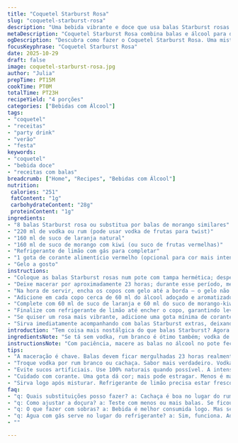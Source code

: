 ```yaml
---
title: "Coquetel Starburst Rosa"
slug: "coquetel-starburst-rosa"
description: "Uma bebida vibrante e doce que usa balas Starburst rosas para infundir vodka ou rum. A maceração das balas no álcool por quase um dia cria um líquido com visual chamativo e sabor adocicado, que é combinado com sucos cítricos e refrigerante de limão para um drink refrescante e fácil. O toque final de corante vermelho dá vida ao tom rosa intenso, enquanto o gelo garante a temperatura ideal. Servido com balas ao lado, é convite para diversão e nostalgia em copos."
metaDescription: "Coquetel Starburst Rosa combina balas e álcool para drink doce e refrescante. Experimente essa receita divertida e saborosa."
ogDescription: "Descubra como fazer o Coquetel Starburst Rosa. Uma mistura ousada de balas, vodka e sucos. Pronto para a diversão."
focusKeyphrase: "Coquetel Starburst Rosa"
date: 2025-10-29
draft: false
image: coquetel-starburst-rosa.jpg
author: "Julia"
prepTime: PT15M
cookTime: PT0M
totalTime: PT23H
recipeYield: "4 porções"
categories: ["Bebidas com Álcool"]
tags:
- "coquetel"
- "receitas"
- "party drink"
- "verão"
- "festa"
keywords:
- "coquetel"
- "bebida doce"
- "receitas com balas"
breadcrumb: ["Home", "Recipes", "Bebidas com Álcool"]
nutrition: 
 calories: "251"
 fatContent: "1g"
 carbohydrateContent: "28g"
 proteinContent: "1g"
ingredients:
- "8 balas Starburst rosa ou substitua por balas de morango similares"
- "220 ml de vodka ou rum (pode usar vodka de frutas para twist)"
- "160 ml de suco de laranja natural"
- "160 ml de suco de morango com kiwi (ou suco de frutas vermelhas)"
- "Refrigerante de limão com gás para completar"
- "1 gota de corante alimentício vermelho (opcional para cor mais intensa)"
- "Gelo a gosto"
instructions:
- "Coloque as balas Starburst rosas num pote com tampa hermética; despeje a vodka ou rum até cobri-las totalmente."
- "Deixe macerar por aproximadamente 23 horas; durante esse período, mexa suavemente algumas vezes para ajudar a dissolver melhor as balas e distribuir o sabor pelo álcool."
- "Na hora de servir, encha os copos com gelo até a borda — o gelo não deve deixar o drink aguado, tamanho conta."
- "Adicione em cada copo cerca de 60 ml do álcool adoçado e aromatizado com as balas."
- "Complete com 60 ml de suco de laranja e 60 ml do suco de morango-kiwi (ou substituto); o equilíbrio dos sucos traz frescor e um toque cítrico."
- "Finalize com refrigerante de limão até encher o copo, garantindo leveza e efervescência ao drink."
- "Se quiser um rosa mais vibrante, adicione uma gota mínima de corante alimentício vermelho e mexa suavemente; cuidado para não exagerar e ficar artificial."
- "Sirva imediatamente acompanhando com balas Starburst extras, deixando o pessoal se divertir com a doçura."
introduction: "Tem coisa mais nostálgica do que balas Starburst? Agora pense usar aquelas rosas super doces pra infundir um drink. A experiência aqui é simples. Joga as balas no álcool, deixa elas trabalharem quase um dia inteiro, liberando sabor, cor, doce... Depois monta um mix com sucos cítricos que cortam essa doçura. O segredo tá em deixar o álcool absorver de verdade aquele sabor da bala para ter gosto e cor. Um toque de corante é jogo de mestre pra dar aquele rosa estourado, meio festa. A textura espumante do refrigerante ilumina, e gelo mantém tudo fresco. Receita sem complicação e com jeitão brasileiro de pedir mais um."
ingredientsNote: "Se tá sem vodka, rum branco é ótimo também; vodka de sabor (limão, frutas vermelhas) dá um twist inesperado. Balas Starburst rosa são fundamentais pela cor e doçura, mas dá pra substituir por balas de morango chewy semelhantes — só ajustar o tempo de infusão, pode ser até 25 horas pra extrair tudo. Sucos frescos são melhores, mas sucos integrais embalados também funcionam na correria. Se não tiver refrigerante de limão, água com gás e um toque de limão espremido ajuda bastante. Gelo na medida, sem exagerar pra evitar diluir o drink rápido demais. Corante é só pra visual, pode pular."
instructionsNote: "Com paciência, macere as balas no álcool no pote fechado, sacudindo de leve pra ajudar; evita balas grudando no fundo. O típico sinal de dissolução é quando o líquido vira aquela cor rosada clara e um pouco turva — cheiro doce que lembra goma de mascar. Na montagem, gelo é rei: suficiente para arrefecer rápido, sem derreter rápido. Mistura sucos antes do refrigerante para equilibrar sabor e não perder o gás ao mexer. Corante a conta gotas, mistura aos poucos. Cuidado pra não usar garrafinha já aberta por dias; álcool reage melhor fresco. Servir rápido ou garanta geladeira. Um deslize comum é exagerar na corante e virar “bebida de festa infantil”, evitar. Sirva a seguir, sem enrolar."
tips:
- "A maceração é chave. Balas devem ficar mergulhadas 23 horas realmente. Meça o tempo e a temperatura. Frio ajuda. Gelo na hora de servir é tudo. Mas não exagere ou vai derretê-las rápido."
- "Troque vodka por rum branco ou cachaça. Sabor mais verdadeiro. Vodka de fruit mix é legal também; ajusta a doçura. Balas devem ser rosas, mas se não achar. Balas de morango chewy funcionam. Experimente!"
- "Evite sucos artificiais. Use 100% naturais quando possível. A intensidade do sabor importa. Mistura equilibrada é fundamental. Gelo bem dosado é o truque. Mantém o drink gelado sem diluir logo."
- "Cuidado com corante. Uma gota dá cor; mais pode estragar. Menos é mais. Corante é só pra visual. Não deixe o drink parecer de festa infantil. Controle a quantidade a cada mistura."
- "Sirva logo após misturar. Refrigerante de limão precisa estar fresco. Agite suavemente. Evite perder gás. Lembre-se: tudo deve estar gelado. Essa receita não aguenta calor."
faq:
- "q: Quais substituições posso fazer? a: Cachaça é boa no lugar do rum. Use balas de morango se não achar as rosas. Sucos frescos sempre melhor do que embalados. Podem pegar mais sabor."
- "q: Como ajustar a doçura? a: Teste com menos ou mais balas. Se ficou muito doce, adicione mais suco de limão ou um toque de laranja. Gelo também ajuda a balancear."
- "q: O que fazer com sobras? a: Bebida é melhor consumida logo. Mas se sobrar, guarde na geladeira. Não deve durar mais de um ou dois dias. Use embalagem fechada, sempre."
- "q: Água com gás serve no lugar do refrigerante? a: Sim, funciona. Adicione um pouco de limão espremido. Isso dá frescor e sabor. Se não tiver nada, use limonada."
- ""

---
```

